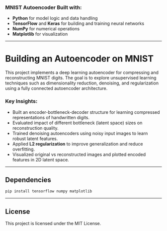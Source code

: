 ### MNIST Autoencoder Built with:

* **Python** for model logic and data handling
* **TensorFlow** and **Keras** for building and training neural networks
* **NumPy** for numerical operations
* **Matplotlib** for visualization

---

# Building an Autoencoder on MNIST

This project implements a deep learning autoencoder for compressing and reconstructing MNIST digits. The goal is to explore unsupervised learning techniques such as dimensionality reduction, denoising, and regularization using a fully connected autoencoder architecture.

### **Key Insights:**

* Built an encoder-bottleneck-decoder structure for learning compressed representations of handwritten digits.
* Evaluated impact of different bottleneck (latent space) sizes on reconstruction quality.
* Trained denoising autoencoders using noisy input images to learn robust latent features.
* Applied **L2 regularization** to improve generalization and reduce overfitting.
* Visualized original vs reconstructed images and plotted encoded features in 2D latent space.

---

## Dependencies

```bash
pip install tensorflow numpy matplotlib
```

---

## License

This project is licensed under the MIT License.

